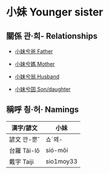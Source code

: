 # 小妹 Younger sister

## 關係 관·희- Relationships

- [小妹兮爸 Father](member2.md)

- [小妹兮媽 Mother](member3.md)

- [小妹兮翁 Husband](member23.md)

- [小妹兮囝 Son/daughter](member25.md)



## 稱呼 칑·허· Namings

漢字/諺文 | 小妹
--- | ---
諺文 깐-뿐ˆ | 쇼ˊᄆᆀ-
台羅 Tâi-lô | sió-mōi
戴字 Taiji | sio1moy33


